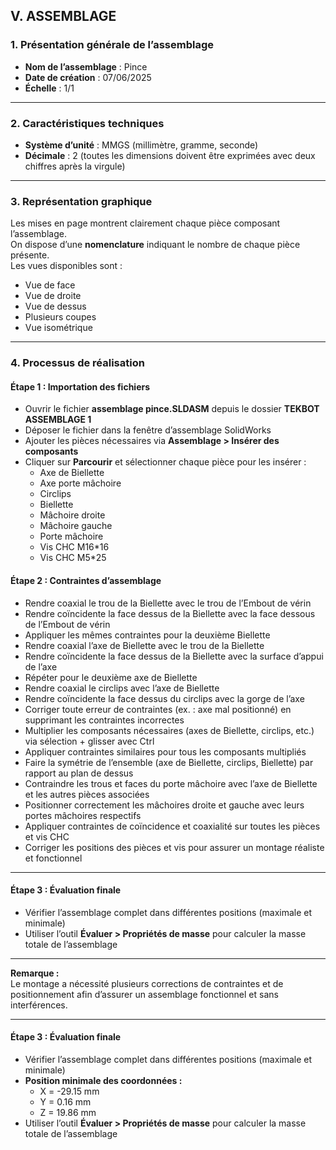 ## V. ASSEMBLAGE

### 1. Présentation générale de l’assemblage

- **Nom de l’assemblage** : Pince  
- **Date de création** : 07/06/2025  
- **Échelle** : 1/1  

---

### 2. Caractéristiques techniques

- **Système d’unité** : MMGS (millimètre, gramme, seconde)  
- **Décimale** : 2 (toutes les dimensions doivent être exprimées avec deux chiffres après la virgule)  

---

### 3. Représentation graphique

Les mises en page montrent clairement chaque pièce composant l’assemblage.  
On dispose d’une **nomenclature** indiquant le nombre de chaque pièce présente.  
Les vues disponibles sont :  
- Vue de face  
- Vue de droite  
- Vue de dessus  
- Plusieurs coupes  
- Vue isométrique  

---

### 4. Processus de réalisation

#### Étape 1 : Importation des fichiers

- Ouvrir le fichier **assemblage pince.SLDASM** depuis le dossier **TEKBOT ASSEMBLAGE 1**  
- Déposer le fichier dans la fenêtre d’assemblage SolidWorks  
- Ajouter les pièces nécessaires via **Assemblage > Insérer des composants**  
- Cliquer sur **Parcourir** et sélectionner chaque pièce pour les insérer :  
  - Axe de Biellette  
  - Axe porte mâchoire  
  - Circlips  
  - Biellette  
  - Mâchoire droite  
  - Mâchoire gauche  
  - Porte mâchoire  
  - Vis CHC M16*16  
  - Vis CHC M5*25  

#### Étape 2 : Contraintes d’assemblage

- Rendre coaxial le trou de la Biellette avec le trou de l’Embout de vérin  
- Rendre coïncidente la face dessus de la Biellette avec la face dessous de l’Embout de vérin  
- Appliquer les mêmes contraintes pour la deuxième Biellette  
- Rendre coaxial l’axe de Biellette avec le trou de la Biellette  
- Rendre coïncidente la face dessus de la Biellette avec la surface d’appui de l’axe  
- Répéter pour le deuxième axe de Biellette  
- Rendre coaxial le circlips avec l’axe de Biellette  
- Rendre coïncidente la face dessus du circlips avec la gorge de l’axe  
- Corriger toute erreur de contraintes (ex. : axe mal positionné) en supprimant les contraintes incorrectes  
- Multiplier les composants nécessaires (axes de Biellette, circlips, etc.) via sélection + glisser avec Ctrl  
- Appliquer contraintes similaires pour tous les composants multipliés  
- Faire la symétrie de l’ensemble (axe de Biellette, circlips, Biellette) par rapport au plan de dessus  
- Contraindre les trous et faces du porte mâchoire avec l’axe de Biellette et les autres pièces associées  
- Positionner correctement les mâchoires droite et gauche avec leurs portes mâchoires respectifs  
- Appliquer contraintes de coïncidence et coaxialité sur toutes les pièces et vis CHC  
- Corriger les positions des pièces et vis pour assurer un montage réaliste et fonctionnel  

---

#### Étape 3 : Évaluation finale

- Vérifier l’assemblage complet dans différentes positions (maximale et minimale)  
- Utiliser l’outil **Évaluer > Propriétés de masse** pour calculer la masse totale de l’assemblage  

---

**Remarque :**  
Le montage a nécessité plusieurs corrections de contraintes et de positionnement afin d’assurer un assemblage fonctionnel et sans interférences.

---
#### Étape 3 : Évaluation finale

- Vérifier l’assemblage complet dans différentes positions (maximale et minimale)  
- **Position minimale des coordonnées :**  
  - X = -29.15 mm  
  - Y = 0.16 mm  
  - Z = 19.86 mm  
- Utiliser l’outil **Évaluer > Propriétés de masse** pour calculer la masse totale de l’assemblage  

